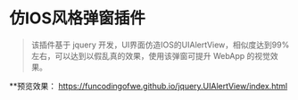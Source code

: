# 仿IOS风格弹窗插件
> 该插件基于 jquery 开发，UI界面仿造IOS的UIAlertView，相似度达到99%左右，可以达到以假乱真的效果，使用该弹窗可提升 WebApp 的视觉效果。

**预览效果：
https://funcodingofwe.github.io/jquery.UIAlertView/index.html
